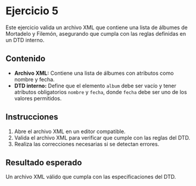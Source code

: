 # Ejercicio 5

Este ejercicio valida un archivo XML que contiene una lista de álbumes de Mortadelo y Filemón, asegurando que cumpla con las reglas definidas en un DTD interno.

## Contenido

- **Archivo XML:** Contiene una lista de álbumes con atributos como nombre y fecha.
- **DTD interno:** Define que el elemento `album` debe ser vacío y tener atributos obligatorios `nombre` y `fecha`, donde `fecha` debe ser uno de los valores permitidos.

## Instrucciones

1. Abre el archivo XML en un editor compatible.
2. Valida el archivo XML para verificar que cumple con las reglas del DTD.
3. Realiza las correcciones necesarias si se detectan errores.

## Resultado esperado

Un archivo XML válido que cumpla con las especificaciones del DTD.
